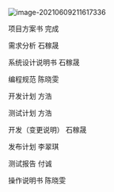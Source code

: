 ![image-20210609211617336](https://i.loli.net/2021/06/09/zeEQVxtHsflZpo5.png)

项目方案书 完成

需求分析 石稼晟

系统设计说明书 石稼晟

编程规范 陈晓雯

开发计划 方浩

测试计划 方浩

开发（变更说明） 石稼晟

发布计划 李翠琪

测试报告 付诚

操作说明书 陈晓雯

